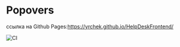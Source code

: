 # Popovers

ссылка на Github Pages:<https://yrchek.github.io/HelpDeskFrontend/>

![CI](https://github.com/YrChek/helpdeskfrontend/actions/workflows/web.yml/badge.svg)
